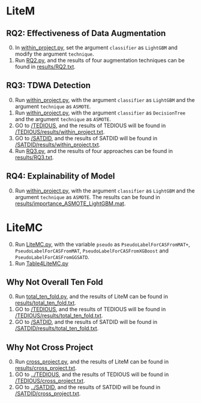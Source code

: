 # LiteM
## RQ2: Effectiveness of Data Augmentation
0. In [within_project.py](within_project.py), set the argument `classifier` as `LightGBM` and modify the argument `technique`.
1. Run [RQ2.py](RQ2.py), and the results of four augmentation techniques can be found in [results/RQ2.txt](results/RQ2.txt).

## RQ3: TDWA Detection
0. Run [within_project.py](within_project.py), with the argument `classifier` as `LightGBM` and the argument `technique` as `ASMOTE`.
1. Run [within_project.py](within_project.py), with the argument `classifier` as `DecisionTree` and the argument `technique` as `ASMOTE`.
2. GO to [/TEDIOUS](/TEDIOUS), and the results of TEDIOUS will be found in [/TEDIOUS/results/within_project.txt](/TEDIOUS/results/within_project.txt).
3. GO to [/SATDID](/SATDID), and the results of SATDID will be found in [/SATDID/results/within_project.txt](/SATDID/results/within_project.txt).
4. Run [RQ3.py](RQ3.py), and the results of four approaches can be found in [results/RQ3.txt](results/RQ3.txt).

## RQ4: Explainability of Model
0. Run [within_project.py](within_project.py), with the argument `classifier` as `LightGBM` and the argument `technique` as `ASMOTE`. The results can be found in [results/importance_ASMOTE_LightGBM.mat](results/importance_ASMOTE_LightGBM.mat).

# LiteMC
0. Run [LiteMC.py](LiteMC.py), with the variable `pseudo` as  `PseudoLabelForCASFromMAT+`, `PseudoLabelForCASFromMAT`, `PseudoLabelForCASFromXGBoost` and `PseudoLabelForCASFromGGSATD`.
1. Run [Table4LiteMC.py](Table4LiteMC.py)

## Why Not Overall Ten Fold
0. Run [total_ten_fold.py](total_ten_fold.py), and the results of LiteM can be found in [results/total_ten_fold.txt](results/total_ten_fold.txt).
1. GO to [/TEDIOUS](../TEDIOUS), and the results of TEDIOUS will be found in [/TEDIOUS/results/total_ten_fold.txt](/TEDIOUS/results/total_ten_fold.txt).
2. GO to [/SATDID](../SATDID), and the results of SATDID will be found in [/SATDID/results/total_ten_fold.txt](/SATDID/results/total_ten_fold.txt).

## Why Not Cross Project
0. Run [cross_project.py](cross_project.py), and the results of LiteM can be found in [results/cross_project.txt](results/cross_project.txt).
1. GO to [../TEDIOUS](../TEDIOUS), and the results of TEDIOUS will be found in [/TEDIOUS/cross_project.txt](/TEDIOUS/results/cross_project.txt).
2. GO to [../SATDID](../SATDID), and the results of SATDID will be found in [/SATDID/cross_project.txt](/SATDID/results/cross_project.txt).
